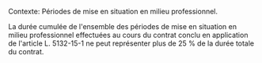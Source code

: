Contexte: Périodes de mise en situation en milieu professionnel.

La durée cumulée de l'ensemble des périodes de mise en situation en milieu professionnel effectuées au cours du contrat conclu en application de l'article L. 5132-15-1 ne peut représenter plus de 25 % de la durée totale du contrat.